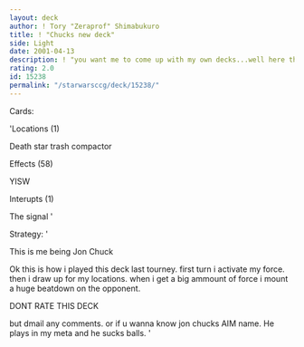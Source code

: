 ```yaml
---
layout: deck
author: ! Tory "Zeraprof" Shimabukuro
title: ! "Chucks new deck"
side: Light
date: 2001-04-13
description: ! "you want me to come up with my own decks...well here they are"
rating: 2.0
id: 15238
permalink: "/starwarsccg/deck/15238/"
---
```

Cards: 

'Locations (1)

Death star trash compactor


Effects (58)

YISW


Interupts (1)

The signal '

Strategy: '

This is me being Jon Chuck


Ok this is how i played this deck last tourney. first turn i activate my force. then i draw up for my locations.  when i get a big ammount of force i mount a huge beatdown on the opponent. 


DONT RATE THIS DECK

but dmail any comments.  or if u wanna know jon chucks AIM name.  He plays in my meta and he sucks balls. '
